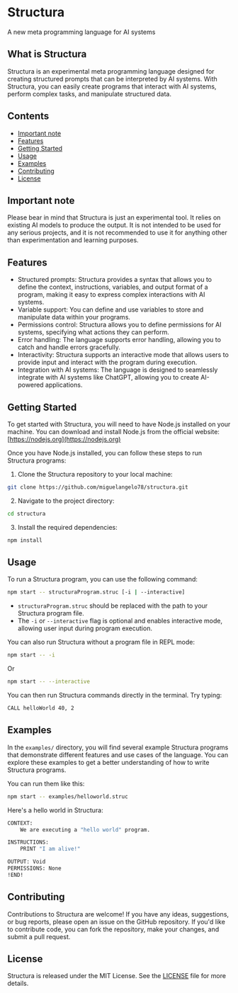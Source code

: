 # Structura
A new meta programming language for AI systems

## What is Structura

Structura is an experimental meta programming language designed for creating structured prompts that can be interpreted by AI systems. With Structura, you can easily create programs that interact with AI systems, perform complex tasks, and manipulate structured data.

## Contents
- [Important note](#important-note)
- [Features](#features)
- [Getting Started](#getting-started)
- [Usage](#usage)
- [Examples](#examples)
- [Contributing](#contributing)
- [License](#license)


## Important note
Please bear in mind that Structura is just an experimental tool. It relies on existing AI models to produce the output. It is not intended to be used for any serious projects, and it is not recommended to use it for anything other than experimentation and learning purposes.

## Features

- Structured prompts: Structura provides a syntax that allows you to define the context, instructions, variables, and output format of a program, making it easy to express complex interactions with AI systems.
- Variable support: You can define and use variables to store and manipulate data within your programs.
- Permissions control: Structura allows you to define permissions for AI systems, specifying what actions they can perform.
- Error handling: The language supports error handling, allowing you to catch and handle errors gracefully.
- Interactivity: Structura supports an interactive mode that allows users to provide input and interact with the program during execution.
- Integration with AI systems: The language is designed to seamlessly integrate with AI systems like ChatGPT, allowing you to create AI-powered applications.

## Getting Started

To get started with Structura, you will need to have Node.js installed on your machine. You can download and install Node.js from the official website: [https://nodejs.org](https://nodejs.org)

Once you have Node.js installed, you can follow these steps to run Structura programs:

1. Clone the Structura repository to your local machine:

```bash
git clone https://github.com/miguelangelo78/structura.git
```

2. Navigate to the project directory:

```bash
cd structura
```

3. Install the required dependencies:

```bash
npm install
```


## Usage

To run a Structura program, you can use the following command:

```bash
npm start -- structuraProgram.struc [-i | --interactive]
```

- `structuraProgram.struc` should be replaced with the path to your Structura program file.
- The `-i` or `--interactive` flag is optional and enables interactive mode, allowing user input during program execution.

You can also run Structura without a program file in REPL mode:

```bash
npm start -- -i
```
Or
```bash
npm start -- --interactive
```

You can then run Structura commands directly in the terminal. Try typing:
```bash
CALL helloWorld 40, 2
```


## Examples

In the `examples/` directory, you will find several example Structura programs that demonstrate different features and use cases of the language. You can explore these examples to get a better understanding of how to write Structura programs.

You can run them like this:
```bash
npm start -- examples/helloworld.struc
```

Here's a hello world in Structura:
```bash
CONTEXT:
    We are executing a "hello world" program.

INSTRUCTIONS:
    PRINT "I am alive!"

OUTPUT: Void
PERMISSIONS: None
!END!
```

## Contributing

Contributions to Structura are welcome! If you have any ideas, suggestions, or bug reports, please open an issue on the GitHub repository. If you'd like to contribute code, you can fork the repository, make your changes, and submit a pull request.

## License

Structura is released under the MIT License. See the [LICENSE](LICENSE) file for more details.
